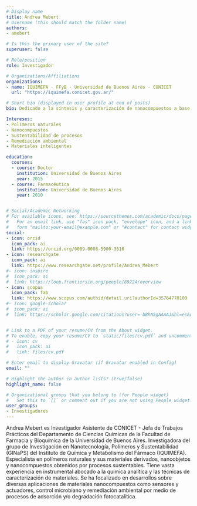 ```yaml
---
# Display name
title: Andrea Mebert
# Username (this should match the folder name)
authors:
- amebert

# Is this the primary user of the site?
superuser: false

# Role/position
role: Investigador

# Organizations/Affiliations
organizations:
- name: IQUIMEFA - FFyB - Universidad de Buenos Aires - CONICET
  url: "https://iquimefa.conicet.gov.ar/"

# Short bio (displayed in user profile at end of posts)
bio: Dedicado a la síntesis y caracterización de nanocompuestos a base de polímeros naturales para el desarrollo de materiales inteligentes funcionales

Intereses:
- Polímeros naturales
- Nanocompuestos
- Sustentabilidad de procesos
- Remediación ambiental
- Materiales inteligentes

education:
  courses:
  - course: Doctor
    institution: Universidad de Buenos Aires
    year: 2015
  - course: Farmacéutica
    institution: Universidad de Buenos Aires
    year: 2010


# Social/Academic Networking
# For available icons, see: https://sourcethemes.com/academic/docs/page-builder/#icons
#   For an email link, use "fas" icon pack, "envelope" icon, and a link in the
#   form "mailto:your-email@example.com" or "#contact" for contact widget.
social:
- icon: orcid
  icon_pack: ai
  link: https://orcid.org/0009-0008-5900-3616
- icon: researchgate
  icon_pack: ai
  link: https://www.researchgate.net/profile/Andrea_Mebert
#- icon: inspire
#  icon_pack: ai
#  link: https://loop.frontiersin.org/people/89224/overview
- icon: scopus
  icon_pack: fab
  link: https://www.scopus.com/authid/detail.uri?authorId=35764778100
#- icon: google-scholar
#  icon_pack: ai
#  link: https://scholar.google.com/citations?user=-bBhN5gAAAAJ&hl=es&oi=sra


# Link to a PDF of your resume/CV from the About widget.
# To enable, copy your resume/CV to `static/files/cv.pdf` and uncomment the lines below.
# - icon: cv
#   icon_pack: ai
#   link: files/cv.pdf

# Enter email to display Gravatar (if Gravatar enabled in Config)
email: ""

# Highlight the author in author lists? (true/false)
highlight_name: false

# Organizational groups that you belong to (for People widget)
#   Set this to `[]` or comment out if you are not using People widget.
user_groups:
- Investigadores
---
```


Andrea Mebert es Investigador Asistente de CONICET - Jefa de Trabajos Prácticos del Departamento de Ciencias Químicas de la Facultad de Farmacia y Bioquímica de la Universidad de Buenos Aires. Investigadora del grupo de Investigación en Nanotecnología, Polímeros y Sustentabilidad (GINaPS) del Instituto de Química y Metabolismo del Fármaco (IQUIMEFA). Especialista en polímeros naturales y sus materiales derivados, nanoobjetos y nanocompuestos obtenidos por procesos sustentables. Tiene vasta experiencia en instrumental abocado a la química analítica y las técnicas de caracterización de materiales. Se ha focalizado en desarrollos sobre diversas aplicaciones de materiales nanocompuestos como sensores y actuadores, control microbiano y remediación ambiental por medio de procesos de adsorción y/o degradación fotocatalítica.

